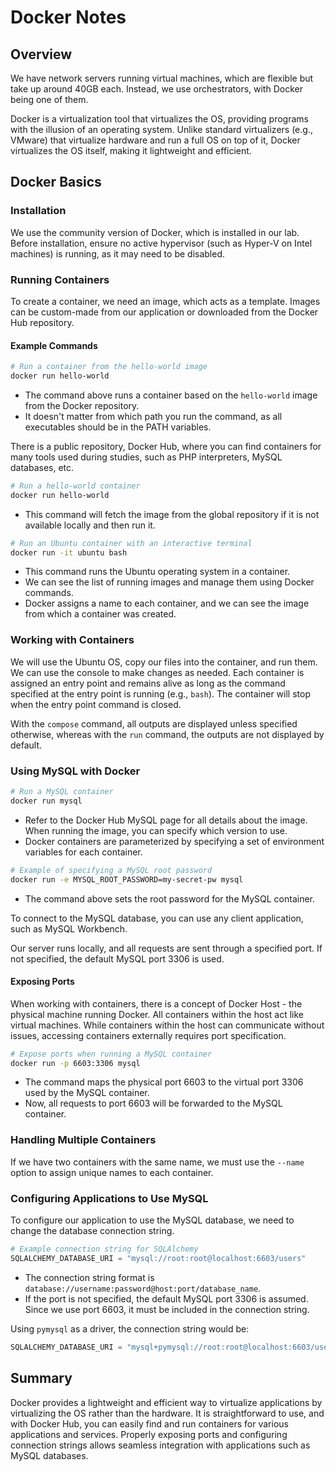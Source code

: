 # Docker Notes

## Overview

We have network servers running virtual machines, which are flexible but take up around 40GB each. Instead, we use orchestrators, with Docker being one of them.

Docker is a virtualization tool that virtualizes the OS, providing programs with the illusion of an operating system. Unlike standard virtualizers (e.g., VMware) that virtualize hardware and run a full OS on top of it, Docker virtualizes the OS itself, making it lightweight and efficient.

## Docker Basics

### Installation

We use the community version of Docker, which is installed in our lab. Before installation, ensure no active hypervisor (such as Hyper-V on Intel machines) is running, as it may need to be disabled.

### Running Containers

To create a container, we need an image, which acts as a template. Images can be custom-made from our application or downloaded from the Docker Hub repository.

#### Example Commands

```sh
# Run a container from the hello-world image
docker run hello-world
```

- The command above runs a container based on the `hello-world` image from the Docker repository.
- It doesn't matter from which path you run the command, as all executables should be in the PATH variables.

There is a public repository, Docker Hub, where you can find containers for many tools used during studies, such as PHP interpreters, MySQL databases, etc.

```sh
# Run a hello-world container
docker run hello-world
```

- This command will fetch the image from the global repository if it is not available locally and then run it.

```sh
# Run an Ubuntu container with an interactive terminal
docker run -it ubuntu bash
```

- This command runs the Ubuntu operating system in a container.
- We can see the list of running images and manage them using Docker commands.
- Docker assigns a name to each container, and we can see the image from which a container was created.

### Working with Containers

We will use the Ubuntu OS, copy our files into the container, and run them. We can use the console to make changes as needed. Each container is assigned an entry point and remains alive as long as the command specified at the entry point is running (e.g., `bash`). The container will stop when the entry point command is closed.

With the `compose` command, all outputs are displayed unless specified otherwise, whereas with the `run` command, the outputs are not displayed by default.

### Using MySQL with Docker

```sh
# Run a MySQL container
docker run mysql
```

- Refer to the Docker Hub MySQL page for all details about the image. When running the image, you can specify which version to use.
- Docker containers are parameterized by specifying a set of environment variables for each container.

```sh
# Example of specifying a MySQL root password
docker run -e MYSQL_ROOT_PASSWORD=my-secret-pw mysql
```

- The command above sets the root password for the MySQL container.

To connect to the MySQL database, you can use any client application, such as MySQL Workbench.

Our server runs locally, and all requests are sent through a specified port. If not specified, the default MySQL port 3306 is used.

#### Exposing Ports

When working with containers, there is a concept of Docker Host - the physical machine running Docker. All containers within the host act like virtual machines. While containers within the host can communicate without issues, accessing containers externally requires port specification.

```sh
# Expose ports when running a MySQL container
docker run -p 6603:3306 mysql
```

- The command maps the physical port 6603 to the virtual port 3306 used by the MySQL container.
- Now, all requests to port 6603 will be forwarded to the MySQL container.

### Handling Multiple Containers

If we have two containers with the same name, we must use the `--name` option to assign unique names to each container.

### Configuring Applications to Use MySQL

To configure our application to use the MySQL database, we need to change the database connection string.

```python
# Example connection string for SQLAlchemy
SQLALCHEMY_DATABASE_URI = "mysql://root:root@localhost:6603/users"
```

- The connection string format is `database://username:password@host:port/database_name`.
- If the port is not specified, the default MySQL port 3306 is assumed. Since we use port 6603, it must be included in the connection string.

Using `pymysql` as a driver, the connection string would be:

```python
SQLALCHEMY_DATABASE_URI = "mysql+pymysql://root:root@localhost:6603/users"
```

## Summary

Docker provides a lightweight and efficient way to virtualize applications by virtualizing the OS rather than the hardware. It is straightforward to use, and with Docker Hub, you can easily find and run containers for various applications and services. Properly exposing ports and configuring connection strings allows seamless integration with applications such as MySQL databases.
